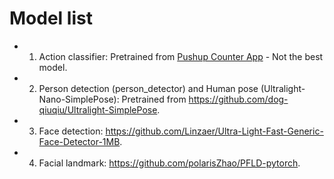 # Model list

- 1. Action classifier: Pretrained from [Pushup Counter App](https://github.com/VNOpenAI/pushup-counter-app) - Not the best model.
- 2. Person detection (person_detector) and Human pose (Ultralight-Nano-SimplePose): Pretrained from <https://github.com/dog-qiuqiu/Ultralight-SimplePose>.
- 3. Face detection: <https://github.com/Linzaer/Ultra-Light-Fast-Generic-Face-Detector-1MB>.
- 4. Facial landmark: <https://github.com/polarisZhao/PFLD-pytorch>.